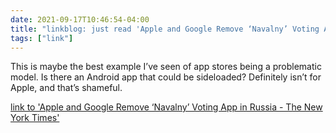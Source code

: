 ```yaml
---
date: 2021-09-17T10:46:54-04:00
title: "linkblog: just read 'Apple and Google Remove ‘Navalny’ Voting App in Russia - The New York Times'"
tags: ["link"]
---
```

This is maybe the best example I’ve seen of app stores being a problematic model. Is there an Android app that could be sideloaded? Definitely isn’t for Apple, and that’s shameful.
 
[link to 'Apple and Google Remove ‘Navalny’ Voting App in Russia - The New York Times'](https://www.nytimes.com/2021/09/17/world/europe/russia-navalny-app-election.html)

